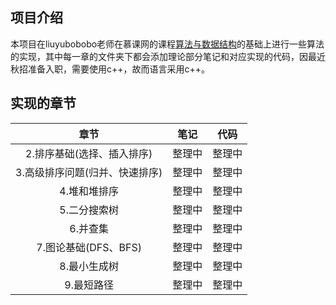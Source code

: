 ## 项目介绍
本项目在liuyubobobo老师在慕课网的课程[算法与数据结构](https://coding.imooc.com/class/chapter/71.html#Anchor)的基础上进行一些算法的实现，其中每一章的文件夹下都会添加理论部分笔记和对应实现的代码，因最近秋招准备入职，需要使用c++，故而语言采用c++。

## 实现的章节

| 章节      |     笔记 |   代码   |
| :--------: | :--------:| :------: |
| 2.排序基础(选择、插入排序)     |   整理中 |  整理中  |
| 3.高级排序问题(归并、快速排序)    |   整理中 |  整理中  |
| 4.堆和堆排序     |   整理中 |  整理中  |
| 5.二分搜索树     |   整理中 |  整理中  |
| 6.并查集     |   整理中 |  整理中  |
| 7.图论基础(DFS、BFS)    |   整理中 |  整理中  |
| 8.最小生成树     |   整理中 |  整理中  |
| 9.最短路径     |   整理中 |  整理中  |